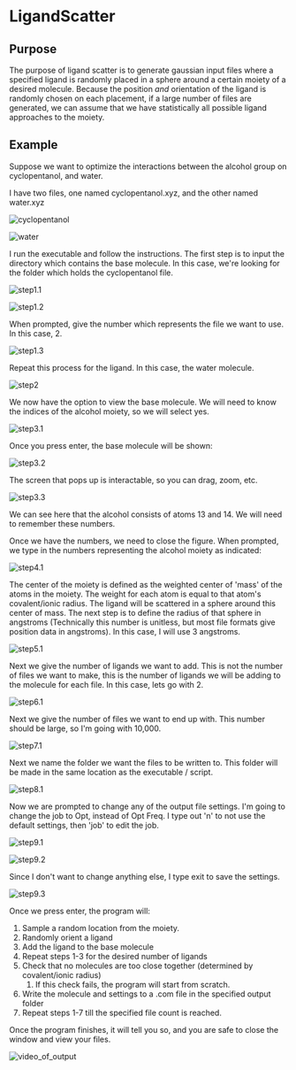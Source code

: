 # LigandScatter

## Purpose

The purpose of ligand scatter is to generate gaussian input files where a specified ligand is randomly placed in a
sphere around a certain moiety of a desired molecule. Because the position *and* orientation of the ligand is randomly
chosen on each placement, if a large number of files are generated, we can assume that we have statistically all
possible ligand approaches to the moiety.

## Example

Suppose we want to optimize the interactions between the alcohol group on cyclopentanol, and water.

I have two files, one named cyclopentanol.xyz, and the other named water.xyz

![cyclopentanol](https://puu.sh/I7rsW/b40f019ced.png)

![water](https://puu.sh/I7rrW/3296773133.png)

I run the executable and follow the instructions. The first step is to input the directory which contains the base
molecule. In this case, we're looking for the folder which holds the cyclopentanol file.

![step1.1](https://puu.sh/I7rU6/f4e1fe1516.png)

![step1.2](https://puu.sh/I7rVk/38ad5729b9.png)

When prompted, give the number which represents the file we want to use. In this case, 2.

![step1.3](https://puu.sh/I7rVO/5072cabffc.png)

Repeat this process for the ligand. In this case, the water molecule.

![step2](https://puu.sh/I7rX9/4a6b404de8.png)

We now have the option to view the base molecule. We will need to know the indices of the alcohol moiety, so we will
select yes.

![step3.1](https://puu.sh/I7rYT/650232e50d.png)

Once you press enter, the base molecule will be shown:

![step3.2](https://puu.sh/I7rZf/3d51624eb4.png)

The screen that pops up is interactable, so you can drag, zoom, etc.

![step3.3](https://puu.sh/I7rZF/39fd44dcf2.png)

We can see here that the alcohol consists of atoms 13 and 14. We will need to remember these numbers.

Once we have the numbers, we need to close the figure. When prompted, we type in the numbers representing the alcohol
moiety as indicated:

![step4.1](https://puu.sh/I7s2J/492c770333.png)

The center of the moiety is defined as the weighted center of 'mass' of the atoms in the moiety. The weight for each
atom is equal to that atom's covalent/ionic radius. The ligand will be scattered in a sphere around this center of mass.
The next step is to define the radius of that sphere in angstroms (Technically this number is unitless, but most file
formats give position data in angstroms). In this case, I will use 3 angstroms.

![step5.1](https://puu.sh/I7s7M/66084fd799.png)

Next we give the number of ligands we want to add. This is not the number of files we want to make, this is the number
of ligands we will be adding to the molecule for each file. In this case, lets go with 2.

![step6.1](https://puu.sh/I7s8J/94771369bb.png)

Next we give the number of files we want to end up with. This number should be large, so I'm going with 10,000.

![step7.1](https://puu.sh/I7s9Y/f706b04fdb.png)

Next we name the folder we want the files to be written to. This folder will be made in the same location as the
executable / script.

![step8.1](https://puu.sh/I7saS/532a7f0e95.png)

Now we are prompted to change any of the output file settings. I'm going to change the job to Opt, instead of Opt Freq.
I type out 'n' to not use the default settings, then 'job' to edit the job.

![step9.1](https://puu.sh/I7sHE/0baf5d89b4.png)

![step9.2](https://puu.sh/I7sHW/3bd1e4810e.png)

Since I don't want to change anything else, I type exit to save the settings.

![step9.3](https://puu.sh/I7sIh/54ed823b00.png)

Once we press enter, the program will:

1. Sample a random location from the moiety.
2. Randomly orient a ligand
3. Add the ligand to the base molecule
4. Repeat steps 1-3 for the desired number of ligands
5. Check that no molecules are too close together (determined by covalent/ionic radius)
    1. If this check fails, the program will start from scratch.
6. Write the molecule and settings to a .com file in the specified output folder
7. Repeat steps 1-7 till the specified file count is reached.

Once the program finishes, it will tell you so, and you are safe to close the window and view your files.


![video_of_output](https://youtu.be/VtDmOqaP7BQ)
